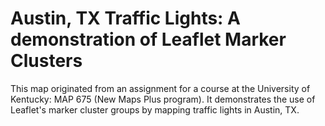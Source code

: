 # Austin, TX Traffic Lights: A demonstration of Leaflet Marker Clusters

This map originated from an assignment for a course at the University of Kentucky: MAP 675 (New Maps Plus program). It demonstrates the use of Leaflet's marker cluster groups by mapping traffic lights in Austin, TX.
